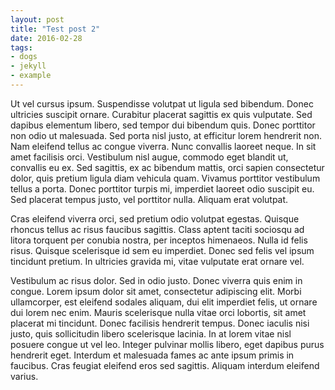 ```yaml
---
layout: post
title: "Test post 2"
date: 2016-02-28
tags:
- dogs
- jekyll
- example
---
```


Ut vel cursus ipsum. Suspendisse volutpat ut ligula sed bibendum. Donec ultricies suscipit ornare. Curabitur placerat sagittis ex quis vulputate. Sed dapibus elementum libero, sed tempor dui bibendum quis. Donec porttitor non odio ut malesuada. Sed porta nisl justo, at efficitur lorem hendrerit non. Nam eleifend tellus ac congue viverra. Nunc convallis laoreet neque. In sit amet facilisis orci. Vestibulum nisl augue, commodo eget blandit ut, convallis eu ex. Sed sagittis, ex ac bibendum mattis, orci sapien consectetur dolor, quis pretium ligula diam vehicula quam. Vivamus porttitor vestibulum tellus a porta. Donec porttitor turpis mi, imperdiet laoreet odio suscipit eu. Sed placerat tempus justo, vel porttitor nulla. Aliquam erat volutpat.

Cras eleifend viverra orci, sed pretium odio volutpat egestas. Quisque rhoncus tellus ac risus faucibus sagittis. Class aptent taciti sociosqu ad litora torquent per conubia nostra, per inceptos himenaeos. Nulla id felis risus. Quisque scelerisque id sem eu imperdiet. Donec sed felis vel ipsum tincidunt pretium. In ultricies gravida mi, vitae vulputate erat ornare vel.

Vestibulum ac risus dolor. Sed in odio justo. Donec viverra quis enim in congue. Lorem ipsum dolor sit amet, consectetur adipiscing elit. Morbi ullamcorper, est eleifend sodales aliquam, dui elit imperdiet felis, ut ornare dui lorem nec enim. Mauris scelerisque nulla vitae orci lobortis, sit amet placerat mi tincidunt. Donec facilisis hendrerit tempus. Donec iaculis nisi justo, quis sollicitudin libero scelerisque lacinia. In at lorem vitae nisl posuere congue ut vel leo. Integer pulvinar mollis libero, eget dapibus purus hendrerit eget. Interdum et malesuada fames ac ante ipsum primis in faucibus. Cras feugiat eleifend eros sed sagittis. Aliquam interdum eleifend varius.

